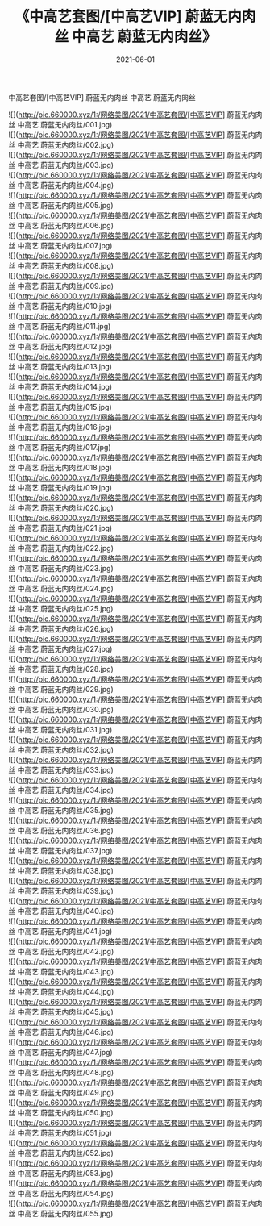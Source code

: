 ﻿---
layout: post
title:  《中高艺套图/[中高艺VIP] 蔚蓝无内肉丝 中高艺 蔚蓝无内肉丝》
date:   2021-06-01
img: http://pic.660000.xyz/1:/网络美图/2021/中高艺套图/[中高艺VIP] 蔚蓝无内肉丝 中高艺 蔚蓝无内肉丝/000.jpg
categories: [美女, 清纯, 唯美]
---

中高艺套图/[中高艺VIP] 蔚蓝无内肉丝 中高艺 蔚蓝无内肉丝

 ![](http://pic.660000.xyz/1:/网络美图/2021/中高艺套图/[中高艺VIP] 蔚蓝无内肉丝 中高艺 蔚蓝无内肉丝/001.jpg) <br>![](http://pic.660000.xyz/1:/网络美图/2021/中高艺套图/[中高艺VIP] 蔚蓝无内肉丝 中高艺 蔚蓝无内肉丝/002.jpg) <br>![](http://pic.660000.xyz/1:/网络美图/2021/中高艺套图/[中高艺VIP] 蔚蓝无内肉丝 中高艺 蔚蓝无内肉丝/003.jpg) <br>![](http://pic.660000.xyz/1:/网络美图/2021/中高艺套图/[中高艺VIP] 蔚蓝无内肉丝 中高艺 蔚蓝无内肉丝/004.jpg) <br>![](http://pic.660000.xyz/1:/网络美图/2021/中高艺套图/[中高艺VIP] 蔚蓝无内肉丝 中高艺 蔚蓝无内肉丝/005.jpg) <br>![](http://pic.660000.xyz/1:/网络美图/2021/中高艺套图/[中高艺VIP] 蔚蓝无内肉丝 中高艺 蔚蓝无内肉丝/006.jpg) <br>![](http://pic.660000.xyz/1:/网络美图/2021/中高艺套图/[中高艺VIP] 蔚蓝无内肉丝 中高艺 蔚蓝无内肉丝/007.jpg) <br>![](http://pic.660000.xyz/1:/网络美图/2021/中高艺套图/[中高艺VIP] 蔚蓝无内肉丝 中高艺 蔚蓝无内肉丝/008.jpg) <br>![](http://pic.660000.xyz/1:/网络美图/2021/中高艺套图/[中高艺VIP] 蔚蓝无内肉丝 中高艺 蔚蓝无内肉丝/009.jpg) <br>![](http://pic.660000.xyz/1:/网络美图/2021/中高艺套图/[中高艺VIP] 蔚蓝无内肉丝 中高艺 蔚蓝无内肉丝/010.jpg) <br>![](http://pic.660000.xyz/1:/网络美图/2021/中高艺套图/[中高艺VIP] 蔚蓝无内肉丝 中高艺 蔚蓝无内肉丝/011.jpg) <br>![](http://pic.660000.xyz/1:/网络美图/2021/中高艺套图/[中高艺VIP] 蔚蓝无内肉丝 中高艺 蔚蓝无内肉丝/012.jpg) <br>![](http://pic.660000.xyz/1:/网络美图/2021/中高艺套图/[中高艺VIP] 蔚蓝无内肉丝 中高艺 蔚蓝无内肉丝/013.jpg) <br>![](http://pic.660000.xyz/1:/网络美图/2021/中高艺套图/[中高艺VIP] 蔚蓝无内肉丝 中高艺 蔚蓝无内肉丝/014.jpg) <br>![](http://pic.660000.xyz/1:/网络美图/2021/中高艺套图/[中高艺VIP] 蔚蓝无内肉丝 中高艺 蔚蓝无内肉丝/015.jpg) <br>![](http://pic.660000.xyz/1:/网络美图/2021/中高艺套图/[中高艺VIP] 蔚蓝无内肉丝 中高艺 蔚蓝无内肉丝/016.jpg) <br>![](http://pic.660000.xyz/1:/网络美图/2021/中高艺套图/[中高艺VIP] 蔚蓝无内肉丝 中高艺 蔚蓝无内肉丝/017.jpg) <br>![](http://pic.660000.xyz/1:/网络美图/2021/中高艺套图/[中高艺VIP] 蔚蓝无内肉丝 中高艺 蔚蓝无内肉丝/018.jpg) <br>![](http://pic.660000.xyz/1:/网络美图/2021/中高艺套图/[中高艺VIP] 蔚蓝无内肉丝 中高艺 蔚蓝无内肉丝/019.jpg) <br>![](http://pic.660000.xyz/1:/网络美图/2021/中高艺套图/[中高艺VIP] 蔚蓝无内肉丝 中高艺 蔚蓝无内肉丝/020.jpg) <br>![](http://pic.660000.xyz/1:/网络美图/2021/中高艺套图/[中高艺VIP] 蔚蓝无内肉丝 中高艺 蔚蓝无内肉丝/021.jpg) <br>![](http://pic.660000.xyz/1:/网络美图/2021/中高艺套图/[中高艺VIP] 蔚蓝无内肉丝 中高艺 蔚蓝无内肉丝/022.jpg) <br>![](http://pic.660000.xyz/1:/网络美图/2021/中高艺套图/[中高艺VIP] 蔚蓝无内肉丝 中高艺 蔚蓝无内肉丝/023.jpg) <br>![](http://pic.660000.xyz/1:/网络美图/2021/中高艺套图/[中高艺VIP] 蔚蓝无内肉丝 中高艺 蔚蓝无内肉丝/024.jpg) <br>![](http://pic.660000.xyz/1:/网络美图/2021/中高艺套图/[中高艺VIP] 蔚蓝无内肉丝 中高艺 蔚蓝无内肉丝/025.jpg) <br>![](http://pic.660000.xyz/1:/网络美图/2021/中高艺套图/[中高艺VIP] 蔚蓝无内肉丝 中高艺 蔚蓝无内肉丝/026.jpg) <br>![](http://pic.660000.xyz/1:/网络美图/2021/中高艺套图/[中高艺VIP] 蔚蓝无内肉丝 中高艺 蔚蓝无内肉丝/027.jpg) <br>![](http://pic.660000.xyz/1:/网络美图/2021/中高艺套图/[中高艺VIP] 蔚蓝无内肉丝 中高艺 蔚蓝无内肉丝/028.jpg) <br>![](http://pic.660000.xyz/1:/网络美图/2021/中高艺套图/[中高艺VIP] 蔚蓝无内肉丝 中高艺 蔚蓝无内肉丝/029.jpg) <br>![](http://pic.660000.xyz/1:/网络美图/2021/中高艺套图/[中高艺VIP] 蔚蓝无内肉丝 中高艺 蔚蓝无内肉丝/030.jpg) <br>![](http://pic.660000.xyz/1:/网络美图/2021/中高艺套图/[中高艺VIP] 蔚蓝无内肉丝 中高艺 蔚蓝无内肉丝/031.jpg) <br>![](http://pic.660000.xyz/1:/网络美图/2021/中高艺套图/[中高艺VIP] 蔚蓝无内肉丝 中高艺 蔚蓝无内肉丝/032.jpg) <br>![](http://pic.660000.xyz/1:/网络美图/2021/中高艺套图/[中高艺VIP] 蔚蓝无内肉丝 中高艺 蔚蓝无内肉丝/033.jpg) <br>![](http://pic.660000.xyz/1:/网络美图/2021/中高艺套图/[中高艺VIP] 蔚蓝无内肉丝 中高艺 蔚蓝无内肉丝/034.jpg) <br>![](http://pic.660000.xyz/1:/网络美图/2021/中高艺套图/[中高艺VIP] 蔚蓝无内肉丝 中高艺 蔚蓝无内肉丝/035.jpg) <br>![](http://pic.660000.xyz/1:/网络美图/2021/中高艺套图/[中高艺VIP] 蔚蓝无内肉丝 中高艺 蔚蓝无内肉丝/036.jpg) <br>![](http://pic.660000.xyz/1:/网络美图/2021/中高艺套图/[中高艺VIP] 蔚蓝无内肉丝 中高艺 蔚蓝无内肉丝/037.jpg) <br>![](http://pic.660000.xyz/1:/网络美图/2021/中高艺套图/[中高艺VIP] 蔚蓝无内肉丝 中高艺 蔚蓝无内肉丝/038.jpg) <br>![](http://pic.660000.xyz/1:/网络美图/2021/中高艺套图/[中高艺VIP] 蔚蓝无内肉丝 中高艺 蔚蓝无内肉丝/039.jpg) <br>![](http://pic.660000.xyz/1:/网络美图/2021/中高艺套图/[中高艺VIP] 蔚蓝无内肉丝 中高艺 蔚蓝无内肉丝/040.jpg) <br>![](http://pic.660000.xyz/1:/网络美图/2021/中高艺套图/[中高艺VIP] 蔚蓝无内肉丝 中高艺 蔚蓝无内肉丝/041.jpg) <br>![](http://pic.660000.xyz/1:/网络美图/2021/中高艺套图/[中高艺VIP] 蔚蓝无内肉丝 中高艺 蔚蓝无内肉丝/042.jpg) <br>![](http://pic.660000.xyz/1:/网络美图/2021/中高艺套图/[中高艺VIP] 蔚蓝无内肉丝 中高艺 蔚蓝无内肉丝/043.jpg) <br>![](http://pic.660000.xyz/1:/网络美图/2021/中高艺套图/[中高艺VIP] 蔚蓝无内肉丝 中高艺 蔚蓝无内肉丝/044.jpg) <br>![](http://pic.660000.xyz/1:/网络美图/2021/中高艺套图/[中高艺VIP] 蔚蓝无内肉丝 中高艺 蔚蓝无内肉丝/045.jpg) <br>![](http://pic.660000.xyz/1:/网络美图/2021/中高艺套图/[中高艺VIP] 蔚蓝无内肉丝 中高艺 蔚蓝无内肉丝/046.jpg) <br>![](http://pic.660000.xyz/1:/网络美图/2021/中高艺套图/[中高艺VIP] 蔚蓝无内肉丝 中高艺 蔚蓝无内肉丝/047.jpg) <br>![](http://pic.660000.xyz/1:/网络美图/2021/中高艺套图/[中高艺VIP] 蔚蓝无内肉丝 中高艺 蔚蓝无内肉丝/048.jpg) <br>![](http://pic.660000.xyz/1:/网络美图/2021/中高艺套图/[中高艺VIP] 蔚蓝无内肉丝 中高艺 蔚蓝无内肉丝/049.jpg) <br>![](http://pic.660000.xyz/1:/网络美图/2021/中高艺套图/[中高艺VIP] 蔚蓝无内肉丝 中高艺 蔚蓝无内肉丝/050.jpg) <br>![](http://pic.660000.xyz/1:/网络美图/2021/中高艺套图/[中高艺VIP] 蔚蓝无内肉丝 中高艺 蔚蓝无内肉丝/051.jpg) <br>![](http://pic.660000.xyz/1:/网络美图/2021/中高艺套图/[中高艺VIP] 蔚蓝无内肉丝 中高艺 蔚蓝无内肉丝/052.jpg) <br>![](http://pic.660000.xyz/1:/网络美图/2021/中高艺套图/[中高艺VIP] 蔚蓝无内肉丝 中高艺 蔚蓝无内肉丝/053.jpg) <br>![](http://pic.660000.xyz/1:/网络美图/2021/中高艺套图/[中高艺VIP] 蔚蓝无内肉丝 中高艺 蔚蓝无内肉丝/054.jpg) <br>![](http://pic.660000.xyz/1:/网络美图/2021/中高艺套图/[中高艺VIP] 蔚蓝无内肉丝 中高艺 蔚蓝无内肉丝/055.jpg) <br>